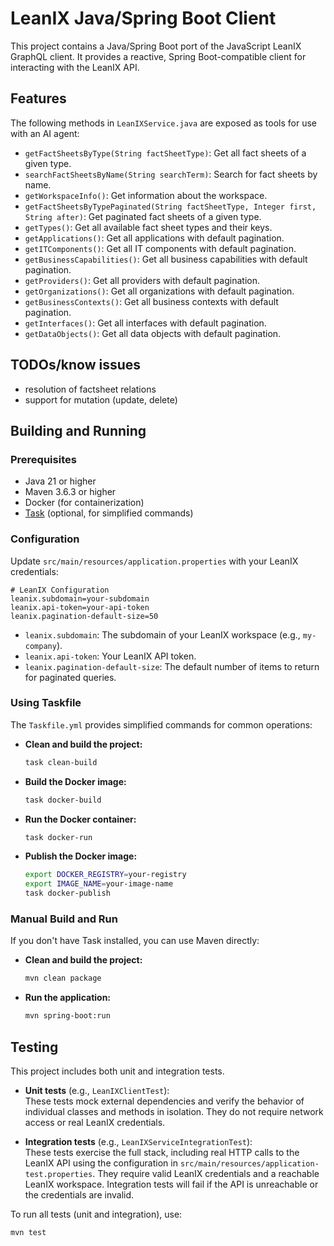 # LeanIX Java/Spring Boot Client

This project contains a Java/Spring Boot port of the JavaScript LeanIX GraphQL client. It provides a reactive, Spring Boot-compatible client for interacting with the LeanIX API.

## Features

The following methods in `LeanIXService.java` are exposed as tools for use with an AI agent:

- `getFactSheetsByType(String factSheetType)`: Get all fact sheets of a given type.
- `searchFactSheetsByName(String searchTerm)`: Search for fact sheets by name.
- `getWorkspaceInfo()`: Get information about the workspace.
- `getFactSheetsByTypePaginated(String factSheetType, Integer first, String after)`: Get paginated fact sheets of a given type.
- `getTypes()`: Get all available fact sheet types and their keys.
- `getApplications()`: Get all applications with default pagination.
- `getITComponents()`: Get all IT components with default pagination.
- `getBusinessCapabilities()`: Get all business capabilities with default pagination.
- `getProviders()`: Get all providers with default pagination.
- `getOrganizations()`: Get all organizations with default pagination.
- `getBusinessContexts()`: Get all business contexts with default pagination.
- `getInterfaces()`: Get all interfaces with default pagination.
- `getDataObjects()`: Get all data objects with default pagination.


## TODOs/know issues

- resolution of factsheet relations
- support for mutation (update, delete)


## Building and Running

### Prerequisites

- Java 21 or higher
- Maven 3.6.3 or higher
- Docker (for containerization)
- [Task](https://taskfile.dev/installation/) (optional, for simplified commands)

### Configuration

Update `src/main/resources/application.properties` with your LeanIX credentials:

```properties
# LeanIX Configuration
leanix.subdomain=your-subdomain
leanix.api-token=your-api-token
leanix.pagination-default-size=50
```

- `leanix.subdomain`: The subdomain of your LeanIX workspace (e.g., `my-company`).
- `leanix.api-token`: Your LeanIX API token.
- `leanix.pagination-default-size`: The default number of items to return for paginated queries.

### Using Taskfile

The `Taskfile.yml` provides simplified commands for common operations:

- **Clean and build the project:**
  ```bash
  task clean-build
  ```

- **Build the Docker image:**
  ```bash
  task docker-build
  ```

- **Run the Docker container:**
  ```bash
  task docker-run
  ```

- **Publish the Docker image:**
  ```bash
  export DOCKER_REGISTRY=your-registry
  export IMAGE_NAME=your-image-name
  task docker-publish
  ```

### Manual Build and Run

If you don't have Task installed, you can use Maven directly:

- **Clean and build the project:**
  ```bash
  mvn clean package
  ```

- **Run the application:**
  ```bash
  mvn spring-boot:run
  ```

## Testing

This project includes both unit and integration tests.

- **Unit tests** (e.g., `LeanIXClientTest`):  
  These tests mock external dependencies and verify the behavior of individual classes and methods in isolation. They do not require network access or real LeanIX credentials.

- **Integration tests** (e.g., `LeanIXServiceIntegrationTest`):  
  These tests exercise the full stack, including real HTTP calls to the LeanIX API using the configuration in `src/main/resources/application-test.properties`. They require valid LeanIX credentials and a reachable LeanIX workspace. Integration tests will fail if the API is unreachable or the credentials are invalid.

To run all tests (unit and integration), use:
```bash
mvn test
```